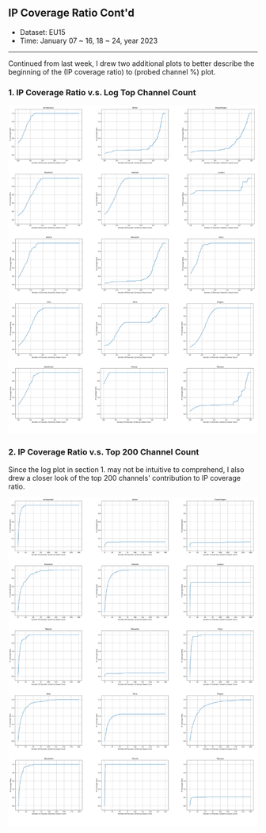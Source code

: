 ## IP Coverage Ratio Cont'd

- Dataset: EU15
- Time: January 07 ~ 16, 18 ~ 24, year 2023

---
Continued from last week, I drew two additional plots to better describe the beginning of the (IP coverage ratio) to (probed channel %) plot.

### 1. IP Coverage Ratio v.s. Log Top Channel Count

<img src="/images/log-ip-coverage.png">


### 2. IP Coverage Ratio v.s. Top 200 Channel Count

Since the log plot in section 1. may not be intuitive to comprehend, I also drew a closer look of the top 200 channels' contribution to IP coverage ratio.

<img src="/images/close-view-cdf.png">
